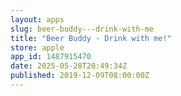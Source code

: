 ```yaml
---
layout: apps
slug: beer-buddy---drink-with-me
title: "Beer Buddy - Drink with me!"
store: apple
app_id: 1487915470
date: 2025-05-28T20:49:34Z
published: 2019-12-09T08:00:00Z
---
```

